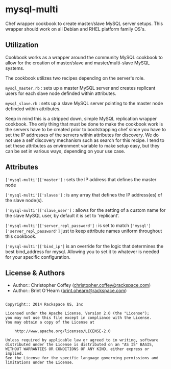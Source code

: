 mysql-multi
===========

Chef wrapper cookbook to create master/slave MySQL server setups. This wrapper should work on all Debian and RHEL platform family OS's.

Utilization
------------

Cookbook works as a wrapper around the community MySQL cookbook to allow for the creation of master/slave and master/multi-slave MySQL systems.

The cookbook utilizes two recipes depending on the server's role.

`mysql_master.rb` : sets up a master MySQL server and creates replicant users for each slave node definded within attributes.

`mysql_slave.rb` : sets up a slave MySQL server pointing to the master node definded within attributes.

Keep in mind this is a stripped down, simple MySQL replication wrapper cookbook. The only thing that must be done to make the cookbook work is the servers have to be created prior to bootstrapping chef since you have to set the IP addresses of the servers within attributes for discovery. We do not use a self discovery mechanism such as search for this recipe. I tend to set these attributes as environment variable to make setup easy, but they can be set in various ways, depending on your use case.

Attributes
-----------

`['mysql-multi']['master']` : sets the IP address that defines the master node

`['mysql-multi']['slaves']` : is any array that defines the IP address(es) of the slave node(s).

`['mysql-multi']['slave_user']` : allows for the setting of a custom name for the slave MySQL user, by default it is set to 'replicant'.

`['mysql-multi']['server_repl_password']` : is set to match `['mysql']['server_repl_password']` just to keep attribute names uniform throughout this cookbook.

`['mysql-multi']['bind_ip']` is an override for the logic that determines the best bind_address for mysql. Allowing you to set it to whatever is needed for your specific configuration.

License & Authors
-----------------
- Author:: Christopher Coffey (<christopher.coffey@rackspace.com>)
- Author:: Brint O'Hearn (<brint.ohearn@rackspace.com>)

```text

Copyright:: 2014 Rackspace US, Inc

Licensed under the Apache License, Version 2.0 (the "License");
you may not use this file except in compliance with the License.
You may obtain a copy of the License at

    http://www.apache.org/licenses/LICENSE-2.0

Unless required by applicable law or agreed to in writing, software
distributed under the License is distributed on an "AS IS" BASIS,
WITHOUT WARRANTIES OR CONDITIONS OF ANY KIND, either express or implied.
See the License for the specific language governing permissions and
limitations under the License.
```